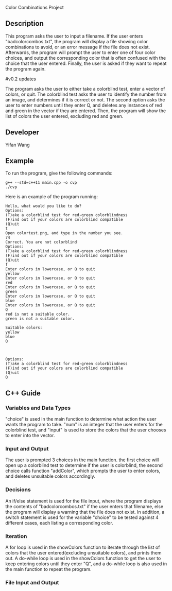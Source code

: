 Color Combinations Project

## Description

This program asks the user to input a filename. If the user enters "badcolorcombos.txt", the program will display a file showing color combinations to avoid, or an error message if the file does not exist. Afterwards, the program will prompt the user to enter one of four color choices, and output the corresponding color that is often confused with the choice that the user entered. Finally, the user is asked if they want to repeat the program again.

#v0.2 updates

The program asks the user to either take a colorblind test, enter a vector of colors, or quit. The colorblind test asks the user to identify the number from an image, and determines if it is correct or not. The second option asks the user to enter numbers until they enter Q, and deletes any instances of red and green in the vector if they are entered. Then, the program will show the list of colors the user entered, excluding red and green.

## Developer

Yifan Wang

## Example

To run the program, give the following commands:

```
g++ --std=c++11 main.cpp -o cvp
./cvp
```

Here is an example of the program running:

```
Hello, what would you like to do?
Options:
(T)ake a colorblind test for red-green colorblindness
(F)ind out if your colors are colorblind compatible
(Q)uit
t
Open colortest.png, and type in the number you see.
74
Correct. You are not colorblind
Options:
(T)ake a colorblind test for red-green colorblindness
(F)ind out if your colors are colorblind compatible
(Q)uit
f
Enter colors in lowercase, or Q to quit
yellow
Enter colors in lowercase, or Q to quit
red
Enter colors in lowercase, or Q to quit
green
Enter colors in lowercase, or Q to quit
blue
Enter colors in lowercase, or Q to quit
Q
red is not a suitable color.
green is not a suitable color.

Suitable colors:
yellow
blue
Q



Options:
(T)ake a colorblind test for red-green colorblindness
(F)ind out if your colors are colorblind compatible
(Q)uit
Q
```

## C++ Guide

### Variables and Data Types

"choice" is used in the main function to determine what action the user wants the program to take. "num" is an integer that the user enters for the colorblind test, and "input" is used to store the colors that the user chooses to enter into the vector.

### Input and Output

The user is prompted 3 choices in the main function. the first choice will open up a colorblind test to determine if the user is colorblind, the second choice calls function "addColor", which prompts the user to enter colors, and deletes unsuitable colors accordingly.

### Decisions

An if/else statement is used for the file input, where the program displays the contents of "badcolorcombos.txt" if the user enters that filename, else the program will display a warning that the file does not exist. In addition, a switch statement is used for the variable "choice" to be tested against 4 different cases, each listing a corresponding color.

### Iteration

A for loop is used in the showColors function to iterate through the list of colors that the user entered(excluding unsuitable colors), and prints them out. A do-while loop is used in the showColors function to get the user to keep entering colors until they enter "Q", and a do-while loop is also used in the main function to repeat the program.

### File Input and Output

